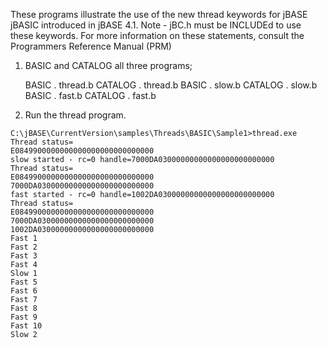 These programs illustrate the use of the new thread keywords for
jBASE jBASIC introduced in jBASE 4.1. Note - jBC.h must be INCLUDEd
to use these keywords. For more information on these statements,
consult the Programmers Reference Manual (PRM)

1. BASIC and CATALOG all three programs;

	BASIC . thread.b
	CATALOG . thread.b
	BASIC . slow.b
	CATALOG . slow.b
	BASIC . fast.b
	CATALOG . fast.b

2. Run the thread program.

```
C:\jBASE\CurrentVersion\samples\Threads\BASIC\Sample1>thread.exe
Thread status=
E0849900000000000000000000000000
slow started - rc=0 handle=7000DA03000000000000000000000000
Thread status=
E0849900000000000000000000000000
7000DA03000000000000000000000000
fast started - rc=0 handle=1002DA03000000000000000000000000
Thread status=
E0849900000000000000000000000000
7000DA03000000000000000000000000
1002DA03000000000000000000000000
Fast 1
Fast 2
Fast 3
Fast 4
Slow 1
Fast 5
Fast 6
Fast 7
Fast 8
Fast 9
Fast 10
Slow 2
```
